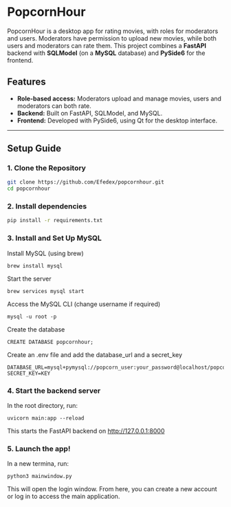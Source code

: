 # PopcornHour

PopcornHour is a desktop app for rating movies, with roles for moderators and users. Moderators have permission to upload new movies, while both users and moderators can rate them. This project combines a **FastAPI** backend with **SQLModel** (on a **MySQL** database) and **PySide6** for the frontend.

## Features

- **Role-based access:** Moderators upload and manage movies, users and moderators can both rate.
- **Backend:** Built on FastAPI, SQLModel, and MySQL.
- **Frontend:** Developed with PySide6, using Qt for the desktop interface.

---

## Setup Guide

### 1. Clone the Repository

```bash
git clone https://github.com/Efedex/popcornhour.git
cd popcornhour
```

### 2. Install dependencies
```bash
pip install -r requirements.txt
```

### 3. Install and Set Up MySQL
Install MySQL (using brew)
```
brew install mysql
```
Start the server
```
brew services mysql start
```
Access the MySQL CLI (change username if required)
```
mysql -u root -p
```
Create the database
```
CREATE DATABASE popcornhour;
```
Create an .env file and add the database_url and a secret_key
```
DATABASE_URL=mysql+pymysql://popcorn_user:your_password@localhost/popcornhour
SECRET_KEY=KEY
```

### 4. Start the backend server
In the root directory, run:
```
uvicorn main:app --reload
```
This starts the FastAPI backend on http://127.0.0.1:8000

### 5. Launch the app!
In a new termina, run:
```
python3 mainwindow.py
```
This will open the login window. From here, you can create a new account or log in to access the main application.
